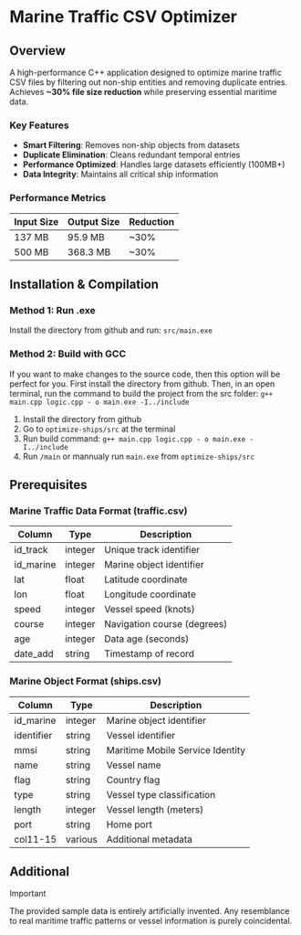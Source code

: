 # Marine Traffic CSV Optimizer

## Overview

A high-performance C++ application designed to optimize marine traffic CSV files by filtering out non-ship entities and removing duplicate entries. Achieves **~30% file size reduction** while preserving essential maritime data.

### Key Features
- **Smart Filtering**: Removes non-ship objects from datasets
- **Duplicate Elimination**: Cleans redundant temporal entries
- **Performance Optimized**: Handles large datasets efficiently (100MB+)
- **Data Integrity**: Maintains all critical ship information

### Performance Metrics

| Input Size | Output Size | Reduction |
|------------|-------------|-----------|
| 137 MB     | 95.9 MB     | ~30%      |
| 500 MB     | 368.3 MB     | ~30%      |

## Installation & Compilation
### Method 1: Run .exe
Install the directory from github and run: `src/main.exe`
### Method 2: Build with GCC
If you want to make changes to the source code, then this option will be perfect for you. First install the directory from github. Then, in an open terminal, run the command to build the project from the src folder: `g++ main.cpp logic.cpp - o main.exe -I../include`

1. Install the directory from github
2. Go to `optimize-ships/src` at the terminal
3. Run build command: `g++ main.cpp logic.cpp - o main.exe -I../include`
4. Run `/main` or mannualy run `main.exe` from `optimize-ships/src`


## Prerequisites
### Marine Traffic Data Format (traffic.csv)
| Column | Type | Description |
|------------|-------------|-----------|
| id_track     | integer     | Unique track identifier     |
| id_marine     | integer     | Marine object identifier      |
| lat    | float     | Latitude coordinate      |
| lon     | float     | Longitude coordinate    |
| speed     | integer     | Vessel speed (knots)     |
| course     | integer     | Navigation course (degrees)    |
| age     | integer     | Data age (seconds)     |
| date_add     | string     | Timestamp of record     |
### Marine Object Format (ships.csv)
| Column | Type | Description |
|------------|-------------|-----------|
| id_marine | integer | Marine object identifier |
| identifier | string | Vessel identifier |
| mmsi | string | Maritime Mobile Service Identity |
| name | string | Vessel name |
| flag | string | Country flag |
| type | string | Vessel type classification |
| length | integer | Vessel length (meters) |
| port | string | Home port |
| col11-15 | various | Additional metadata |
## Additional
> [!IMPORTANT]
> The provided sample data is entirely artificially invented. Any resemblance to real maritime traffic patterns or vessel information is purely coincidental.